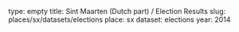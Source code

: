 type: empty
title: Sint Maarten (Dutch part) / Election Results
slug: places/sx/datasets/elections
place: sx
dataset: elections
year: 2014
